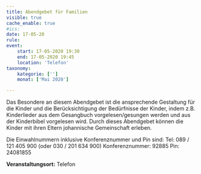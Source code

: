 ```yaml
---
title: Abendgebet für Familien
visible: true
cache_enable: true
#ics: 
date: 17-05-20
rule: 
event:
	start: 17-05-2020 19:30
	end: 17-05-2020 19:45
	location: 'Telefon'
taxonomy:
	kategorie: ['']
	monat: ['Mai 2020']

---
```

Das Besondere an diesem Abendgebet ist die ansprechende Gestaltung für die Kinder und die Berücksichtigung der Bedürfnisse der Kinder, indem z.B. Kinderlieder aus dem Gesangbuch vorgelesen/gesungen werden und aus der Kinderbibel vorgelesen wird. Durch dieses Abendgebet können die Kinder mit ihren Eltern johannische Gemeinschaft erleben.

Die Einwahlnummern inklusive Konferenznummer und Pin sind:
Tel: 089 / 121 405 900 (oder 030 / 201 634 900)
Konferenznummer: 92885 
Pin: 24081855


**Veranstaltungsort:** Telefon

